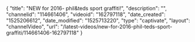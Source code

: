 {
    "title": "NEW for 2016- phil&teds sport graffiti!",
    "description": "",
    "channelid": "114661406",
    "videoid": "162797118",
    "date_created": "1525206612",
    "date_modified": "1525713220",
    "type": "captivate",
    "layout": "channelVideo",
    "url": "\/latest-videos\/new-for-2016-phil-teds-sport-graffiti\/114661406-162797118"
}